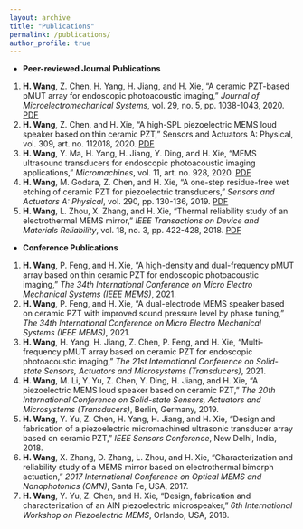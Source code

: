 ```yaml
---
layout: archive
title: "Publications"
permalink: /publications/
author_profile: true
---
```






* **Peer-reviewed Journal Publications**
1. **H. Wang**, Z. Chen, H. Yang, H. Jiang, and H. Xie, “A ceramic PZT-based pMUT array for endoscopic photoacoustic imaging,” *Journal of Microelectromechanical Systems*, vol. 29, no. 5, pp. 1038-1043, 2020. [PDF](https://ieeexplore.ieee.org/abstract/document/9151286)
2. **H. Wang**, Z. Chen, and H. Xie, “A high-SPL piezoelectric MEMS loud speaker based on thin ceramic PZT,” Sensors and Actuators A: Physical, vol. 309, art. no. 112018, 2020. [PDF](https://www.sciencedirect.com/science/article/pii/S0924424720302636)
3. **H. Wang**, Y. Ma, H. Yang, H. Jiang, Y. Ding, and H. Xie, “MEMS ultrasound transducers for endoscopic photoacoustic imaging applications,” *Micromachines*, vol. 11, art. no. 928, 2020. [PDF](https://www.mdpi.com/2072-666X/11/10/928)
4. **H. Wang**, M. Godara, Z. Chen, and H. Xie, “A one-step residue-free wet etching of ceramic PZT for piezoelectric transducers,” *Sensors and Actuators A: Physical*, vol. 290, pp. 130-136, 2019. [PDF](https://www.sciencedirect.com/science/article/pii/S0924424719300317)
5. **H. Wang**, L. Zhou, X. Zhang, and H. Xie, “Thermal reliability study of an electrothermal MEMS mirror,” *IEEE Transactions on Device and Materials Reliability*, vol. 18, no. 3, pp. 422-428, 2018. [PDF](https://ieeexplore.ieee.org/abstract/document/8421239)

* **Conference Publications**
1. **H. Wang**, P. Feng, and H. Xie, “A high-density and dual-frequency pMUT array based on thin ceramic PZT for endoscopic photoacoustic imaging,” *The 34th International Conference on Micro Electro Mechanical Systems (IEEE MEMS)*, 2021.
2. **H. Wang**, P. Feng, and H. Xie, “A dual-electrode MEMS speaker based on ceramic PZT with improved sound pressure level by phase tuning,” *The 34th International Conference on Micro Electro Mechanical Systems (IEEE MEMS)*, 2021.
3. **H. Wang**, H. Yang, H. Jiang, Z. Chen, P. Feng, and H. Xie, “Multi-frequency pMUT array based on ceramic PZT for endoscopic photoacoustic imaging,” *The 21st International Conference on Solid-state Sensors, Actuators and Microsystems (Transducers)*, 2021.  
4. **H. Wang**, M. Li, Y. Yu, Z. Chen, Y. Ding, H. Jiang, and H. Xie, “A piezoelectric MEMS loud speaker based on ceramic PZT,” *The 20th International Conference on Solid-state Sensors, Actuators and Microsystems (Transducers)*, Berlin, Germany, 2019.
5. **H. Wang**, Y. Yu, Z. Chen, H. Yang, H. Jiang, and H. Xie, “Design and fabrication of a piezoelectric micromachined ultrasonic transducer array based on ceramic PZT,” *IEEE Sensors Conference*, New Delhi, India, 2018.
6. **H. Wang**, X. Zhang, D. Zhang, L. Zhou, and H. Xie, “Characterization and reliability study of a MEMS mirror based on electrothermal bimorph actuation,” *2017 International Conference on Optical MEMS and Nanophotonics (OMN)*, Santa Fe, USA, 2017.
7. **H. Wang**, Y. Yu, Z. Chen, and H. Xie, “Design, fabrication and characterization of an AlN piezoelectric microspeaker,” *6th International Workshop on Piezoelectric MEMS*, Orlando, USA, 2018.

